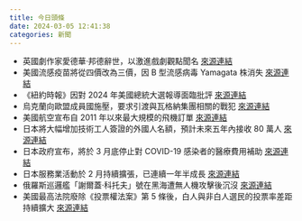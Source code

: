 ```yaml
---
title: 今日頭條
date: 2024-03-05 12:41:38
categories: 新聞            
---
```

- 英國劇作家愛德華·邦德辭世，以激進戲劇觀點聞名 [來源連結](https://www.theguardian.com/stage/2024/mar/05/edward-bond-playwright-dies)
- 美國流感疫苗將從四價改為三價，因 B 型流感病毒 Yamagata 株消失 [來源連結](https://edition.cnn.com/2024/03/05/health/flu-vaccine-yamagata-strains/index.html)
- 《紐約時報》因對 2024 年美國總統大選報導面臨批評 [來源連結](https://edition.cnn.com/2024/03/05/media/new-york-times-trump-coverage-backlash/index.html)
- 烏克蘭向歐盟成員國施壓，要求引渡與瓦格納集團相關的戰犯 [來源連結](https://www.theguardian.com/world/2024/mar/05/ukraine-presses-eu-to-allow-extradition-of-war-criminals-wagner-group)
- 美國航空宣布自 2011 年以來最大規模的飛機訂單 [來源連結](https://www.japantimes.co.jp/business/2024/03/05/companies/american-airlines-biggest-plane-order/)
- 日本將大幅增加技術工人簽證的外國人名額，預計未來五年內接收 80 萬人 [來源連結](https://www.japantimes.co.jp/news/2024/03/05/japan/politics/japan-foreign-worker-expansion/)
- 日本政府宣布，將於 3 月底停止對 COVID-19 感染者的醫療費用補助 [來源連結](https://www.japantimes.co.jp/news/2024/03/05/japan/science-health/japan-covid-subsidies-end/)
- 日本服務業活動於 2 月持續擴張，已連續一年半成長 [來源連結](https://www.japantimes.co.jp/business/2024/03/05/economy/japan-service-activity-grows/)
- 俄羅斯巡邏艦「謝爾蓋·科托夫」號在黑海遭無人機攻擊後沉沒 [來源連結](https://www.bbc.com/news/world-europe-68477318)
- 美國最高法院廢除《投票權法案》第 5 條後，白人與非白人選民的投票率差距持續擴大 [來源連結](https://www.npr.org/2024/03/05/1235521824/voter-turnout-race-disparities-supreme-court)




